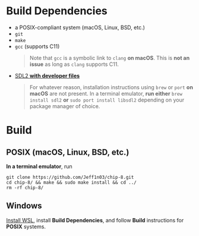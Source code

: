 # Build Dependencies
- a POSIX-compliant system (macOS, Linux, BSD, etc.)
- `git`
- `make`
- `gcc` (supports C11)
    > Note that `gcc` is a symbolic link to `clang` **on macOS**. This is **not an issue** as long as `clang` supports C11.
- [SDL2 **with developer files**](https://wiki.libsdl.org/SDL2/Installation)
    > For whatever reason, installation instructions using `brew` or `port` **on macOS** are not present. In a terminal emulator, **run either** `brew install sdl2` **or** `sudo port install libsdl2` depending on your package manager of choice.
# Build
## POSIX (macOS, Linux, BSD, etc.)
**In a terminal emulator**, run
```
git clone https://github.com/Jeff1n03/chip-8.git
cd chip-8/ && make && sudo make install && cd ../
rm -rf chip-8/
```
## Windows
[Install WSL](https://learn.microsoft.com/en-us/windows/wsl/install), install **Build Dependencies**, and follow **Build** instructions for **POSIX** systems.
